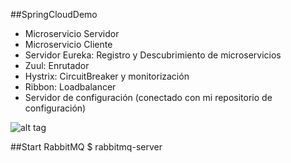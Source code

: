 ##SpringCloudDemo
+ Microservicio Servidor
+ Microservicio Cliente 
+ Servidor Eureka: Registro y Descubrimiento de microservicios 
+ Zuul: Enrutador 
+ Hystrix: CircuitBreaker y monitorización 
+ Ribbon: Loadbalancer 
+ Servidor de configuración (conectado con mi repositorio de configuración)

![alt tag](https://i0.wp.com/www.adeveloperdiary.com/wp-content/uploads/2016/05/Microservices-using-Netflix-OSS-and-Spring-Boot-adeveloperdiary.com-1.jpg?w=700)


##Start RabbitMQ
$ rabbitmq-server
